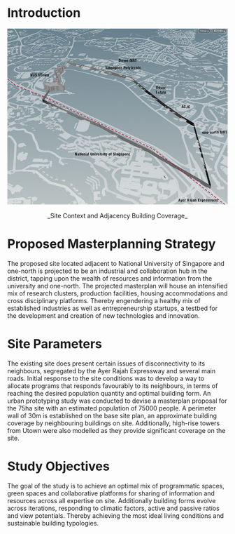 # Introduction

 ![site overview](imgs/1.1.jpg) 

<p align="center"> _Site Context and Adjacency Building Coverage_

# Proposed Masterplanning Strategy
The proposed site located adjacent to National University of Singapore and one-north is projected to be an industrial and collaboration hub in the district, tapping upon the wealth of resources and information from the university and one-north. The projected masterplan will house an intensified mix of research clusters, production facilities, housing accommodations and cross disciplinary platforms. Thereby engendering a healthy mix of established industries as well as entrepreneurship startups, a testbed for the development and creation of new technologies and innovation. 

# Site Parameters
The existing site does present certain issues of disconnectivity to its neighbours, segregated by the Ayer Rajah Expressway and several main roads. Initial response to the site conditions was to develop a way to allocate programs that responds favourably to its neighbours, in terms of reaching the desired population quantity and optimal building form. An urban prototyping study was conducted to devise a masterplan proposal for the 75ha site with an estimated population of 75000 people. A perimeter wall of 30m is established on the base site plan, an approximate building coverage by neighbouring buildings on site. Additionally, high-rise towers from Utown were also modelled as they provide significant coverage on the site. 

# Study Objectives
The goal of the study is to achieve an optimal mix of programmatic spaces, green spaces and collaborative platforms for sharing of information and resources across all expertise on site. Additionally building forms evolve across iterations, responding to climatic factors, active and passive ratios and view potentials. Thereby achieving the most ideal living conditions and sustainable building typologies.







